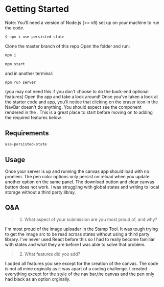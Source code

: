 ﻿# Getting Started
Note: You'll need a version of Node.js (>= v8) set up on your machine to run the code.
```bash
$ npm i use-persisted-state
```

Clone the master branch of this repo
Open the folder and run:
```bash
npm i
```
```bash
npm start
```
and in another terminal: 
```bash
npm run server
```
 (you may not need this if you don't choose to do the back-end optional features)
Open the app and take a look around!
Once you've taken a look at the starter code and app, you'll notice that clicking on the eraser icon in the NavBar doesn't do anything. You should expect see the <Eraser /> component rendered in the <ToolPanel />. This is a great place to start before moving on to adding the required features below.

## Requirements
```bash
use-persisted-state
```

## Usage

Once your server is up and running the canvas app should load with no pronlem.
The pen color options only persist on reload when you update another option on the same panel.
The download button and clear canvas button does not work. I was struggling with global states and writing to local storage
without a third party libray. 

## Q&A

> 1.  What aspect of your submission are you most proud of, and why?
	 
 I'm most proud of the image uploader in the Stamp Tool. It was tough trying to get the image src to be read across states without using a third party library. I've never used React before this so I had to really become familiar with states and what they are before I was able to solve that problem. 

> 2. What features did you add?

I added all features you see except for the creation of the canvas. The code is not all mine orginally as it was apart of a coding challenge. I created everything except for the style of the nav bar,the canvas and the pen only had black as an option orginally. 
